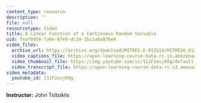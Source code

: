 ```yaml
---
content_type: resource
description: ''
file: null
resourcetype: Video
title: A Linear Function of a Continuous Random Variable
uid: feaf0d5b-7a4e-67e9-dc24-1bc1a6a876e4
video_files:
  archive_url: https://archive.org/download/MITRES.6-012S18/MITRES6_012S18_L11-03_300k.mp4
  video_captions_file: https://open-learning-course-data-rc.s3.amazonaws.com/res-6-012-introduction-to-probability-spring-2018/d39444b61e78503c8806b6e98152667a_11iF2ovjKOg.vtt
  video_thumbnail_file: https://img.youtube.com/vi/11iF2ovjKOg/default.jpg
  video_transcript_file: https://open-learning-course-data-rc.s3.amazonaws.com/res-6-012-introduction-to-probability-spring-2018/9ad8da23b2368dd6de5bae167517d56b_11iF2ovjKOg.pdf
video_metadata:
  youtube_id: 11iF2ovjKOg
---
```


**Instructor:** John Tsitsiklis